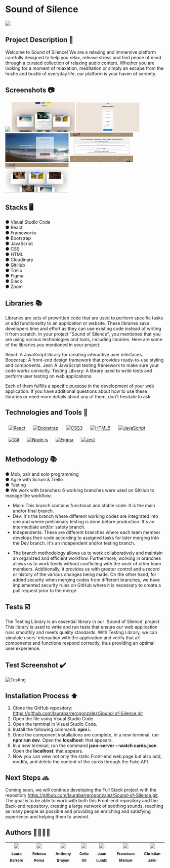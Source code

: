 # Sound of Silence                                              
![](https://res.cloudinary.com/dqc0wvttr/image/upload/v1695634508/Captura_de_pantalla_2023-09-23_215716_nqz4vb-removebg-preview_lwpq0u.png)

## Project Description 🚀
Welcome to Sound of Silence! We are a relaxing and immersive platform carefully designed to help you relax, release stress and find peace of mind through a curated collection of relaxing audio content. Whether you are looking for a moment of relaxation, meditation or simply an escape from the hustle and bustle of everyday life, our platform is your haven of serenity.

## Screenshots 📷
<img src="https://res.cloudinary.com/dqc0wvttr/image/upload/v1697711255/Login.Desktop_wgooei.jpg" width="200" heigth="50">
<img src="img/VistaAdmin-Desktop.jpeg" width="200" heigth="50">
<img src="img/Adm-Desktop.jpeg" width="200" heigth="50">
<img src="img/Login.Desktop.jpeg" width="200" heigth="50">
<img src="img/Info-Relax.jpeg" width="200" heigth="50">
<img src="img/favoritos-subscribe.jpeg" width="200" heigth="50">

## Stacks 🖥️
● Visual Studio Code <br>
● React <br>
● Frameworks <br>
● Bootstrap <br>
● JavaScript <br>
● CSS <br>
● HTML <br>
● Cloudinary <br>
● GitHub <br>
● Trello <br>
● Figma <br>
● Slack <br>
● Zoom

## Libraries 📚
Libraries are sets of prewritten code that are used to perform specific tasks or add functionality to an application or website. These libraries save developers time and effort as they can use existing code instead of writing it from scratch. In your project "Sound of Silence", you mentioned that you are using various technologies and tools, including libraries. Here are some of the libraries you mentioned in your project:

React: A JavaScript library for creating interactive user interfaces.
Bootstrap: A front-end design framework that provides ready-to-use styling and components.
Jest: A JavaScript testing framework to make sure your code works correctly.
Testing Library: A library used to write tests and perform user testing on web applications.

Each of them fulfills a specific purpose in the development of your web application. If you have additional questions about how to use these libraries or need more details about any of them, don't hesitate to ask.


## Technologies and Tools 🔨
<div>  
<a href="https://reactjs.org/" target="_blank"><img style="margin: 10px" src="https://profilinator.rishav.dev/skills-assets/react-original-wordmark.svg" alt="React" height="50" /></a>  
<a href="https://getbootstrap.com/docs/3.4/javascript/" target="_blank"><img style="margin: 10px" src="https://profilinator.rishav.dev/skills-assets/bootstrap-plain.svg" alt="Bootstrap" height="50" /></a>  
<a href="https://www.w3schools.com/css/" target="_blank"><img style="margin: 10px" src="https://profilinator.rishav.dev/skills-assets/css3-original-wordmark.svg" alt="CSS3" height="50" /></a>  
<a href="https://en.wikipedia.org/wiki/HTML5" target="_blank"><img style="margin: 10px" src="https://profilinator.rishav.dev/skills-assets/html5-original-wordmark.svg" alt="HTML5" height="50" /></a>  
<a href="https://www.javascript.com/" target="_blank"><img style="margin: 10px" src="https://profilinator.rishav.dev/skills-assets/javascript-original.svg" alt="JavaScript" height="50" /></a>  
<a href="https://github.com/" target="_blank"><img style="margin: 10px" src="https://profilinator.rishav.dev/skills-assets/git-scm-icon.svg" alt="Git" height="50" /></a>  
<a href="https://nodejs.org/" target="_blank"><img style="margin: 10px" src="https://profilinator.rishav.dev/skills-assets/nodejs-original-wordmark.svg" alt="Node.js" height="50" /></a>  
<a href="https://www.figma.com/" target="_blank"><img style="margin: 10px" src="https://profilinator.rishav.dev/skills-assets/figma-icon.svg" alt="Figma" height="50" /></a>  
<a href="https://www.jestjs.io/" target="_blank"><img style="margin: 10px" src="https://profilinator.rishav.dev/skills-assets/jest.svg" alt="Jest" height="50" /></a>  
</div>

## Methodology 📚

● Mob, pair and solo programming <br>
● Agile with Scrum & Trello <br>
● Testing <br>
● We work with branches: 6 working branches were used on GitHub to manage the workflow: <br>
- Main: This branch contains functional and stable code. It is the main and/or final branch. <br>
- Dev: It's the branch where different working codes are integrated into one and where preliminary testing is done before production. It's an intermediate and/or safety branch. <br>
- Independents: These are different branches where each team member develops their code according to assigned tasks for later merging into the Dev branch. It's an independent and/or testing branch. <br>
+ The branch methodology allows us to work collaboratively and maintain an organized and efficient workflow. Furthermore, working in branches allows us to work freely without conflicting with the work of other team members. Additionally, it provides us with greater control and a record or history of the various changes being made. On the other hand, for added security when merging codes from different branches, we have implemented security rules on GitHub where it is necessary to create a pull request prior to the merge.

## Tests ☑️

The Testing Library is an essential library in our 'Sound of Silence' project. This library is used to write and run tests that ensure our web application runs smoothly and meets quality standards. With Testing Library, we can simulate users' interaction with the application and verify that all components and functions respond correctly, thus providing an optimal user experience.

## Test Screenshot ✔️
![Testing](https://github.com/laurabarrerogonzalez/Sound-of-Silence/assets/132656487/8e8fc89e-e311-4417-8aeb-ab823443a42e)

## Installation Process ⬆️

1. Clone the GitHub repository: https://github.com/laurabarrerogonzalez/Sound-of-Silence.git
2. Open the file using Visual Studio Code.
3. Open the terminal in Visual Studio Code.
4. Install the following command: **npm i.**
5. Once the component installations are complete, in a new terminal, run **npm run dev**. Open the **localhost**: that appears.
6. In a new terminal, run the command **json-server --watch cards.json**. Open the **localhost**: that appears.
7. Now you can view not only the static Front-end web page but also add, modify, and delete the content of the cards through the Fake API.


## Next Steps 🔜
Coming soon, we will continue developing the Full Stack project with the repository https://github.com/laurabarrerogonzalez/Sound-of-Silence.git. The goal is to be able to work with both this Front-end repository and the Back-end repository, creating a large network of soothing sounds, reaching as many people as possible and providing an enriching and satisfying experience and helping them to unwind.

## Authors 👨‍💻👩‍💻

| [<img src="https://avatars.githubusercontent.com/u/132559559?v=4" width=100><br><sub>Laura Barrero</sub>](https://github.com/laurabarrerogonzalez) | [<img src="https://avatars.githubusercontent.com/u/132651136?v=4" width=100><br><sub>Rebeca Poma</sub>](https://github.com/rebecapoma6) | [<img src="https://avatars.githubusercontent.com/u/119860615?s=400&u=26aa08049bc181d41a8eca0c67183531140bee8a&v=4" width=100><br><sub>Anthony Brayan</sub>](https://github.com/AnthonyBrayan)| [<img src="https://avatars.githubusercontent.com/u/132609974?v=4" width=100><br><sub>Celia Gil</sub>](https://github.com/CeliaGilPrieto) | [<img src="https://avatars.githubusercontent.com/u/132656487?v=4" width=100><br><sub>Juan Lumbi</sub>](https://github.com/juanlumbi) | [<img src="https://avatars.githubusercontent.com/u/132567624?v=4" width=100><br><sub>Francisco Manuel</sub>](https://github.com/franciscomanuelnietogarcia) | [<img src="https://avatars.githubusercontent.com/u/132651796?v=4" width=100><br><sub>Christian Jaiki</sub>](https://github.com/ChristianJaiki12) 
| :---: | :---: | :---: | :---: | :---: | :---: | :---: |




